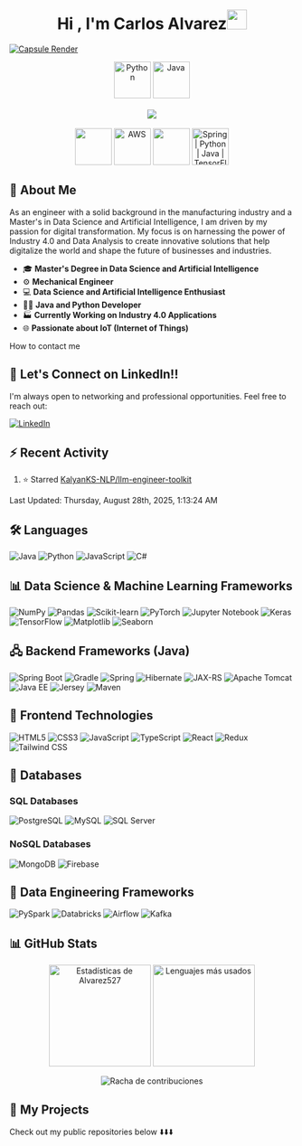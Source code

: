 <h1 align="center"><b>Hi , I'm Carlos Alvarez</b><img src="https://media.giphy.com/media/hvRJCLFzcasrR4ia7z/giphy.gif" width="35"></h1>

[![Capsule Render](https://capsule-render.vercel.app/api?type=waving&height=180&section=header&text=Carlos%20Álvarez&fontSize=70&fontColor=ffffff&desc=Data%20Scientist%20%7C%20AI%20Innovator%20%7C%20Business%20Analyst&descAlignY=75&animation=twinkling&color=0:1e3a8a,50:3b82f6,100:1e3a8a&blur=3)](https://github.com/Alvarez527)

<div align="center">
  <!-- Primera fila: ML/Datos -->
  <img src="https://techstack-generator.vercel.app/python-icon.svg" alt="Python" width="65" height="65" />
  <img src="https://techstack-generator.vercel.app/java-icon.svg" alt="Java" width="65" height="65" />
</div>

<br>

<div align="center">
  <!-- Segunda fila: Frameworks -->
   <img src="https://skillicons.dev/icons?i=pytorch,tensorflow,postgresql" />

</div>

<br>

<div align="center">
  <!-- Tercera fila: Cloud/DB -->
  <img src="https://www.vectorlogo.zone/logos/apache_kafka/apache_kafka-icon.svg" width="65" />
  <img src="https://techstack-generator.vercel.app/aws-icon.svg" alt="AWS" width="65" height="65" />
  <img src="https://skillicons.dev/icons?i=gcp&theme=dark" width="65"/>
  <img src="https://skillicons.dev/icons?i=spring" width="65" title="Spring | Python | Java | TensorFlow"/>
</div>


## 🤖 About Me

As an engineer with a solid background in the manufacturing industry and a Master's in Data Science and Artificial Intelligence, I am driven by my passion for digital transformation. My focus is on harnessing the power of Industry 4.0 and Data Analysis to create innovative solutions that help digitalize the world and shape the future of businesses and industries.

- 🎓 **Master's Degree in Data Science and Artificial Intelligence**
- ⚙️ **Mechanical Engineer**    
- 💻 **Data Science and Artificial Intelligence Enthusiast**  
- 🧑‍💻 **Java and Python Developer**  
- 🏭 **Currently Working on Industry 4.0 Applications**
- 🌐 **Passionate about IoT (Internet of Things)**  

 How to contact me

## 📇 Let's Connect on LinkedIn!!
I'm always open to networking and professional opportunities. Feel free to reach out:

[![LinkedIn](https://img.shields.io/badge/LinkedIn-0077B5?style=for-the-badge&logo=linkedin&logoColor=white)](https://www.linkedin.com/in/cralvarez-ai)


## :zap: Recent Activity
<!--RECENT_ACTIVITY:start-->
1. ⭐ Starred [KalyanKS-NLP/llm-engineer-toolkit](https://github.com/KalyanKS-NLP/llm-engineer-toolkit)<br>
<!--RECENT_ACTIVITY:end-->
<!--RECENT_ACTIVITY:last_update-->
Last Updated: Thursday, August 28th, 2025, 1:13:24 AM
<!--RECENT_ACTIVITY:last_update_end-->

## 🛠️ Languages

<p align="left">
  <img src="https://img.shields.io/badge/Java-007396?style=for-the-badge&logo=java&logoColor=white" alt="Java"/>
  <img src="https://img.shields.io/badge/Python-3776AB?style=for-the-badge&logo=python&logoColor=white" alt="Python"/>
  <img src="https://img.shields.io/badge/JavaScript-F7DF1E?style=for-the-badge&logo=javascript&logoColor=black" alt="JavaScript"/>
  <img src="https://img.shields.io/badge/C%23-239120?style=for-the-badge&logo=c-sharp&logoColor=white" alt="C#"/>
</p>

## 📊 Data Science & Machine Learning Frameworks

<p align="left">
  <img src="https://img.shields.io/badge/NumPy-013243?style=for-the-badge&logo=numpy&logoColor=white" alt="NumPy"/>
  <img src="https://img.shields.io/badge/Pandas-150458?style=for-the-badge&logo=pandas&logoColor=white" alt="Pandas"/>
  <img src="https://img.shields.io/badge/Scikit--learn-F7931E?style=for-the-badge&logo=scikit-learn&logoColor=white" alt="Scikit-learn"/>
  <img src="https://img.shields.io/badge/PyTorch-EE4C2C?style=for-the-badge&logo=pytorch&logoColor=white" alt="PyTorch"/>
  <img src="https://img.shields.io/badge/Jupyter-FFB13B?style=for-the-badge&logo=jupyter&logoColor=white" alt="Jupyter Notebook"/>
  <img src="https://img.shields.io/badge/Keras-D00000?style=for-the-badge&logo=keras&logoColor=white" alt="Keras"/>
  <img src="https://img.shields.io/badge/TensorFlow-FF6F00?style=for-the-badge&logo=tensorflow&logoColor=white" alt="TensorFlow"/>
  <img src="https://img.shields.io/badge/Matplotlib-0077B6?style=for-the-badge&logo=matplotlib&logoColor=white" alt="Matplotlib"/>
  <img src="https://img.shields.io/badge/Seaborn-9C5B40?style=for-the-badge&logo=seaborn&logoColor=white" alt="Seaborn"/>
</p>

## 🖧 Backend Frameworks (Java)

<p align="left">
  <img src="https://img.shields.io/badge/Spring%20Boot-6DB33F?style=for-the-badge&logo=springboot&logoColor=white" alt="Spring Boot"/>
  <img src="https://img.shields.io/badge/Gradle-02303A?style=for-the-badge&logo=gradle&logoColor=white" alt="Gradle"/>
  <img src="https://img.shields.io/badge/Spring-6DB33F?style=for-the-badge&logo=spring&logoColor=white" alt="Spring"/>
  <img src="https://img.shields.io/badge/Hibernate-59666C?style=for-the-badge&logo=hibernate&logoColor=white" alt="Hibernate"/>
  <img src="https://img.shields.io/badge/JAX%2DRS-FFD000?style=for-the-badge&logo=java&logoColor=black" alt="JAX-RS"/>
  <img src="https://img.shields.io/badge/Apache%20Tomcat-F8DC75?style=for-the-badge&logo=apachetomcat&logoColor=black" alt="Apache Tomcat"/>
  <img src="https://img.shields.io/badge/Java%20EE-ED8B00?style=for-the-badge&logo=java&logoColor=white" alt="Java EE"/>
  <img src="https://img.shields.io/badge/Jersey-2E4D6A?style=for-the-badge&logo=jersey&logoColor=white" alt="Jersey"/>
  <img src="https://img.shields.io/badge/Apache%20Maven-C71A36?style=for-the-badge&logo=apache-maven&logoColor=white" alt="Maven"/>
</p>

## 🎨 Frontend Technologies

<p align="left">
  <img src="https://img.shields.io/badge/HTML5-E34F26?style=for-the-badge&logo=html5&logoColor=white" alt="HTML5"/>
  <img src="https://img.shields.io/badge/CSS3-1572B6?style=for-the-badge&logo=css3&logoColor=white" alt="CSS3"/>
  <img src="https://img.shields.io/badge/JavaScript-F7DF1E?style=for-the-badge&logo=javascript&logoColor=black" alt="JavaScript"/>
  <img src="https://img.shields.io/badge/TypeScript-3178C6?style=for-the-badge&logo=typescript&logoColor=white" alt="TypeScript"/>
  <img src="https://img.shields.io/badge/React-61DAFB?style=for-the-badge&logo=react&logoColor=black" alt="React"/>
  <img src="https://img.shields.io/badge/Redux-764ABC?style=for-the-badge&logo=redux&logoColor=white" alt="Redux"/>
  <img src="https://img.shields.io/badge/Tailwind_CSS-06B6D4?style=for-the-badge&logo=tailwind-css&logoColor=white" alt="Tailwind CSS"/>

</p>

## 💾 Databases

### SQL Databases

<p align="left">
  <img src="https://img.shields.io/badge/PostgreSQL-336791?style=for-the-badge&logo=postgresql&logoColor=white" alt="PostgreSQL"/>
  <img src="https://img.shields.io/badge/MySQL-4479A1?style=for-the-badge&logo=mysql&logoColor=white" alt="MySQL"/>
  <img src="https://img.shields.io/badge/Microsoft%20SQL%20Server-CC2927?style=for-the-badge&logo=microsoftsqlserver&logoColor=white" alt="SQL Server"/>
</p>

### NoSQL Databases

<p align="left">
  <img src="https://img.shields.io/badge/MongoDB-47A248?style=for-the-badge&logo=mongodb&logoColor=white" alt="MongoDB"/>
  <img src="https://img.shields.io/badge/Firebase-FFCB2F?style=for-the-badge&logo=firebase&logoColor=white" alt="Firebase"/>
</p>

## 🚀 Data Engineering Frameworks  

<p align="left">  
  <img src="https://img.shields.io/badge/PySpark-E25A1C?style=for-the-badge&logo=apachespark&logoColor=white" alt="PySpark"/>  
  <img src="https://img.shields.io/badge/Databricks-FF3621?style=for-the-badge&logo=databricks&logoColor=white" alt="Databricks"/>  
  <img src="https://img.shields.io/badge/Apache%20Airflow-017CEE?style=for-the-badge&logo=apacheairflow&logoColor=white" alt="Airflow"/>  
  <img src="https://img.shields.io/badge/Apache%20Kafka-231F20?style=for-the-badge&logo=apachekafka&logoColor=white" alt="Kafka"/>  
</p>  


## 📊 GitHub Stats

<p align="center">
  <img height="180em" src="https://github-readme-stats.vercel.app/api?username=Alvarez527&show_icons=true&theme=radical&include_all_commits=true&count_private=true" alt="Estadísticas de Alvarez527"/>
  <img height="180em" src="https://github-readme-stats.vercel.app/api/top-langs/?username=Alvarez527&layout=compact&langs_count=8&theme=radical" alt="Lenguajes más usados"/>
</p>

<p align="center">
  <img src="https://github-readme-streak-stats.herokuapp.com/?user=Alvarez527&theme=radical" alt="Racha de contribuciones"/>
</p>


## 📂 My Projects
Check out my public repositories below ⬇️⬇️⬇️
